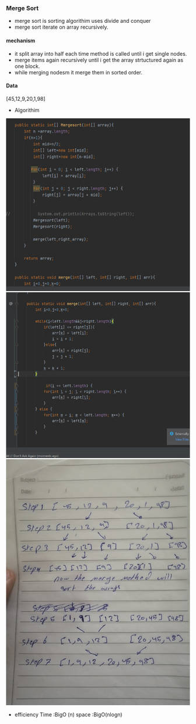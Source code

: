  ### Merge Sort
 * merge sort is sorting algorithim uses divide and conquer
 * merge sort iterate on array recursively.
 #### mechanism
 * it split array into half each time method is called until i get single nodes.
 * merge items again recursively until i get the array strtuctured again as one block.
 * while merging nodesm it merge them in sorted order.
 #### Data
[45,12,9,20,1,98]
 * Algorithim

 ![mege](https://raw.githubusercontent.com/abdalrahman-alhmouz/data-Structure-alogarethem/mergSort/chalenges/MergeSort/img/Capture.PNG)
 ![mege](https://raw.githubusercontent.com/abdalrahman-alhmouz/data-Structure-alogarethem/mergSort/chalenges/MergeSort/img/merge.PNG)
 ![merge](https://raw.githubusercontent.com/abdalrahman-alhmouz/data-Structure-alogarethem/mergSort/chalenges/MergeSort/img/WhatsApp%20Image%202021-05-18%20at%205.44.53%20PM.jpeg)

 * efficiency
 Time :BigO (n)
 space :BigO(nlogn)

